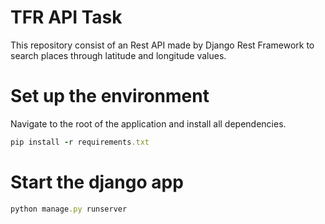 # TFR API Task

This repository consist of an Rest API made by Django Rest Framework to search places through latitude and longitude values.

# Set up the environment

Navigate to the root of the application and install all dependencies.

```ruby
pip install -r requirements.txt
```

# Start the django app

```ruby
python manage.py runserver
```

